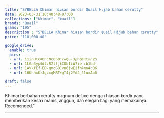 ```yaml
---
title: "SYBELLA Khimar hiasan bordir Quail Hijab bahan cerutty"
date: 2023-03-31T10:40:48+07:00
collections: ["Khimar", "Quail"]
brands: "Quail"
grams: "195"
description : "SYBELLA Khimar hiasan bordir Quail Hijab bahan cerutty"
price: "110,000.00"

google_drive:
  enable: true
  pics:
  - url: 11inHtG8EhENC858frwQu-3phQ2KtmnZS
  - url: 1LGa3yp0dtcRZlfj6CObIiW7iencb1bd-
  - url: 1AVkfEfjED-qnoGOIvn6jwEifn7mo4cO6
  - url: 16KhhxKzJgzxqMBTvgT4j2Yd2_21uxAo6

draft: false
---
```


Khimar berbahan cerutty magnum deluxe dengan hiasan bordir yang memberikan kesan manis, anggun, dan elegan bagi yang memakainya. Recomended."

------------    
 
